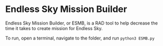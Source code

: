 # Endless Sky Mission Builder
Endless Sky Mission Builder, or ESMB, is a RAD tool to help decrease the time it takes to create mission for Endless Sky.

To run, open a terminal, navigate to the folder, and run `python3 ESMB.py`
